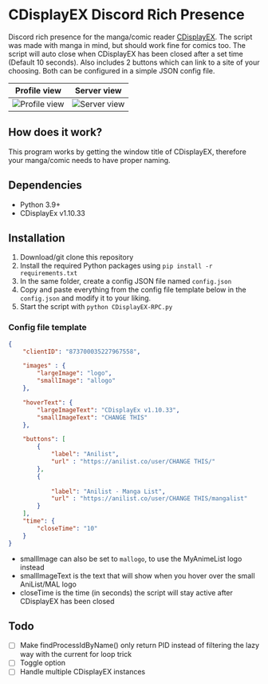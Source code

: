 # CDisplayEX Discord Rich Presence

Discord rich presence for the manga/comic reader [CDisplayEX](https://www.cdisplayex.com/). The script was made with manga in mind, but should work fine for comics too. The script will auto close when CDisplayEX has been closed after a set time (Default 10 seconds). Also includes 2 buttons which can link to a site of your choosing. Both can be configured in a simple JSON config file.

Profile view | Server view
:-------------------------:|:-------------------------:
![Profile view](https://share.wildbook.me/ucONi0JvXZKnnQwT.png)  |  ![Server view](https://share.wildbook.me/wfjLdeLtlY8xhIbe.png)

## How does it work?

This program works by getting the window title of CDisplayEX, therefore your manga/comic needs to have proper naming.

## Dependencies

- Python 3.9+
- CDisplayEx v1.10.33

## Installation

1. Download/git clone this repository
2. Install the required Python packages using `pip install -r requirements.txt`
3. In the same folder, create a config JSON file named `config.json`
4. Copy and paste everything from the config file template below in the `config.json` and modify it to your liking.
5. Start the script with `python CDisplayEX-RPC.py`

### Config file template

```json
{
    "clientID": "873700035227967558",

    "images" : {
        "largeImage": "logo",
        "smallImage": "allogo"
    },

    "hoverText": {
        "largeImageText": "CDisplayEx v1.10.33",
        "smallImageText": "CHANGE THIS"
    },

    "buttons": [
        {
            "label": "Anilist",
            "url" : "https://anilist.co/user/CHANGE THIS/"
        },
        {
            
            "label": "Anilist - Manga List",
            "url" : "https://anilist.co/user/CHANGE THIS/mangalist"
        }
    ],
    "time": {
        "closeTime": "10"
    }
}
```

- smallImage can also be set to `mallogo`, to use the MyAnimeList logo instead
- smallImageText is the text that will show when you hover over the small AniList/MAL logo
- closeTime is the time (in seconds) the script will stay active after CDisplayEX has been closed

## Todo

- [ ] Make findProcessIdByName() only return PID instead of filtering the lazy way with the current for loop trick
- [ ] Toggle option
- [ ] Handle multiple CDisplayEX instances
